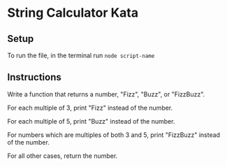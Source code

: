 # String Calculator Kata

## Setup

To run the file, in the terminal run `node script-name`

## Instructions

Write a function that returns a number, "Fizz", "Buzz", or "FizzBuzz".

For each multiple of 3, print "Fizz" instead of the number.

For each multiple of 5, print "Buzz" instead of the number.

For numbers which are multiples of both 3 and 5, print "FizzBuzz" instead of the number.

For all other cases, return the number.
